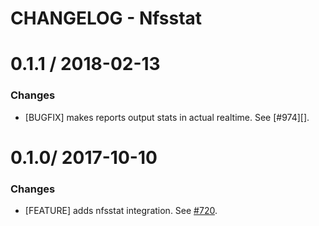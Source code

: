 # CHANGELOG - Nfsstat

0.1.1 / 2018-02-13
==================

### Changes

* [BUGFIX] makes reports output stats in actual realtime. See [#974][].

0.1.0/ 2017-10-10
==================

### Changes

* [FEATURE] adds nfsstat integration. See [#720][].

<!--- The following link definition list is generated by PimpMyChangelog --->
[#720]: https://github.com/DataDog/integrations-core/issues/720
